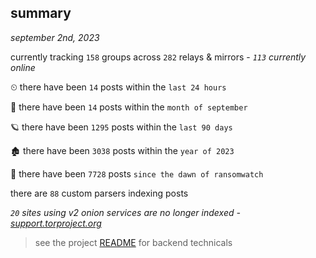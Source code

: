 
## summary
_september 2nd, 2023_

currently tracking `158` groups across `282` relays & mirrors - _`113` currently online_

⏲ there have been `14` posts within the `last 24 hours`

🦈 there have been `14` posts within the `month of september`

🪐 there have been `1295` posts within the `last 90 days`

🏚 there have been `3038` posts within the `year of 2023`

🦕 there have been `7728` posts `since the dawn of ransomwatch`

there are `88` custom parsers indexing posts

_`20` sites using v2 onion services are no longer indexed - [support.torproject.org](https://support.torproject.org/onionservices/v2-deprecation/)_

> see the project [README](https://github.com/joshhighet/ransomwatch#ransomwatch--) for backend technicals
